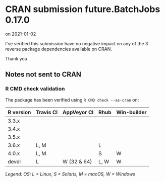 # CRAN submission future.BatchJobs 0.17.0

on 2021-01-02

I've verified this submission have no negative impact on any of the 3 reverse package dependencies available on CRAN.

Thank you


## Notes not sent to CRAN

### R CMD check validation

The package has been verified using `R CMD check --as-cran` on:

| R version | Travis CI | AppVeyor CI | Rhub     | Win-builder |
| --------- | --------- | ----------- | -------- | ----------- |
| 3.3.x     |           |             |          |             |
| 3.4.x     |           |             |          |             |
| 3.5.x     |           |             |          |             |
| 3.6.x     | L, M      |             | L        |             |
| 4.0.x     | L, M      |             |        S | W           |
| devel     | L         | W (32 & 64) | L,   W   | W           |

*Legend: OS: L = Linux, S = Solaris, M = macOS, W = Windows*
